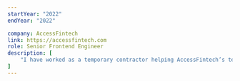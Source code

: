 ```yaml
---
startYear: "2022"
endYear: "2022"

company: AccessFintech
link: https://accessfintech.com
role: Senior Frontend Engineer
description: [
    "I have worked as a temporary contractor helping AccessFintech’s team to migrate core features to a new codebase, ensuring fixing bugs, and implement unit and E2E tests during the process.",
]
---
```

